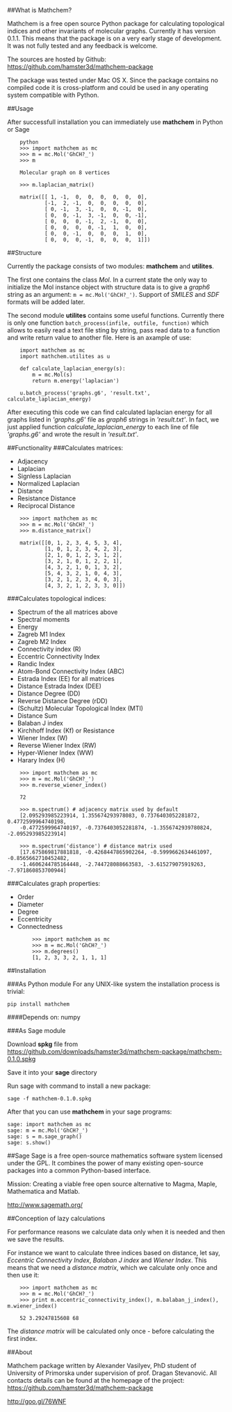 ##What is Mathchem?

Mathchem is a free open source Python package for calculating topological indices and other invariants of molecular graphs. Currently it has version 0.1.1. This means that the package is on a very early stage of development. It was not fully tested and any feedback is welcome.

The sources are hosted by Github: <https://github.com/hamster3d/mathchem-package>

The package was tested under Mac OS X. Since the package contains no compiled code it is cross-platform and could be used in any operating system compatible with Python.

##Usage

After successfull installation you can immediately use **mathchem** in Python or Sage

~~~~~~~~~~~~~~~~~~ {.python .numberLines}    
    python
    >>> import mathchem as mc
    >>> m = mc.Mol('GhCH?_')
    >>> m
    
    Molecular graph on 8 vertices
    
    >>> m.laplacian_matrix()
    
    matrix([[ 1, -1,  0,  0,  0,  0,  0,  0],
            [-1,  2, -1,  0,  0,  0,  0,  0],
            [ 0, -1,  3, -1,  0,  0, -1,  0],
            [ 0,  0, -1,  3, -1,  0,  0, -1],
            [ 0,  0,  0, -1,  2, -1,  0,  0],
            [ 0,  0,  0,  0, -1,  1,  0,  0],
            [ 0,  0, -1,  0,  0,  0,  1,  0],
            [ 0,  0,  0, -1,  0,  0,  0,  1]])
~~~~~~~~~~~~~~~~~~~~~~~~~~~~~~~~~~~~~~~~~~~~~~
            
##Structure

Currently the package consists of two modules: **mathchem** and **utilites**.

The first one contains the class *Mol*. In a current state the only way to initialize the Mol instance object with structure data is to give a *graph6* string as an argument: `m = mc.Mol('GhCH?_')`. Support of *SMILES* and *SDF* formats will be added later.

The second module **utilites** contains some useful functions. Currently there is only one function `batch_process(infile, outfile, function)` which allows to easily read a text file sting by string, pass read data to a function and write return value to another file. Here is an axample of use:
        
~~~~~~~~~~~~~~~~~~ {.python .numberLines}
    import mathchem as mc
    import mathchem.utilites as u
    
    def calculate_laplacian_energy(s):
        m = mc.Mol(s)
        return m.energy('laplacian')
    
    u.batch_process('graphs.g6', 'result.txt', calculate_laplacian_energy)
~~~~~~~~~~~~~~~~~~~~~~~~~~~~~~~~~~~~~~~~~~~

After executing this code we can find calculated laplacian energy for all graphs listed in *'graphs.g6'* file as *graph6* strings in *'result.txt'*. In fact, we just applied function *calculate_laplacian_energy* to each line of file *'graphs.g6'* and wrote the result in *'result.txt'*.


##Functionality
###Calculates matrices:
* Adjacency
* Laplacian
* Signless Laplacian
* Normalized Laplacian
* Distance
* Resistance Distance
* Reciprocal Distance

~~~~~~~~~~~~~~~~~~ {.python .numberLines}
    >>> import mathchem as mc
    >>> m = mc.Mol('GhCH?_')
    >>> m.distance_matrix()
    
    matrix([[0, 1, 2, 3, 4, 5, 3, 4],
            [1, 0, 1, 2, 3, 4, 2, 3],
            [2, 1, 0, 1, 2, 3, 1, 2],
            [3, 2, 1, 0, 1, 2, 2, 1],
            [4, 3, 2, 1, 0, 1, 3, 2],
            [5, 4, 3, 2, 1, 0, 4, 3],
            [3, 2, 1, 2, 3, 4, 0, 3],
            [4, 3, 2, 1, 2, 3, 3, 0]])
~~~~~~~~~~~~~~~~~~~~~~~~~~~~~~~~~~~~~~~~~
                
    
###Calculates topological indices:
* Spectrum of the all matrices above
* Spectral moments
* Energy
* Zagreb M1 Index
* Zagreb M2 Index
* Connectivity index (R)
* Eccentric Connectivity Index
* Randic Index
* Atom-Bond Connectivity Index (ABC)
* Estrada Index (EE) for all matrices
* Distance Estrada Index (DEE)
* Distance Degree (DD)
* Reverse Distance Degree (rDD)
* (Schultz) Molecular Topological Index (MTI)
* Distance Sum
* Balaban J index
* Kirchhoff Index (Kf) or Resistance
* Wiener Index (W)
* Reverse Wiener Index (RW)
* Hyper-Wiener Index (WW)
* Harary Index (H)

~~~~~~~~~~~~~~~~~~ {.python .numberLines}
    >>> import mathchem as mc
    >>> m = mc.Mol('GhCH?_')
    >>> m.reverse_wiener_index()
    
    72
    
    >>> m.spectrum() # adjacency matrix used by default
    [2.095293985223914, 1.355674293978083, 0.7376403052281872, 0.4772599964740198,
    -0.4772599964740197, -0.7376403052281874, -1.3556742939780824, -2.095293985223914]

    >>> m.spectrum('distance') # distance matrix used
    [17.675869817881818, -0.4268447865902264, -0.5999662634461097, -0.8565662710452482,
    -1.4606244785164448, -2.744728088663583, -3.615279075919263, -7.971860853700944]
~~~~~~~~~~~~~~~~~~~~~~~~~~~~~~~~~~~~~~~~
    
###Calculates graph properties:
* Order
* Diameter
* Degree
* Eccentricity
* Connectedness

~~~~~~~~~~~~~~~~~~ {.python .numberLines}
        >>> import mathchem as mc
        >>> m = mc.Mol('GhCH?_')
        >>> m.degrees()
        [1, 2, 3, 3, 2, 1, 1, 1]
~~~~~~~~~~~~~~~~~~~~~~~~~~~~~~~~~~~~~~~~

##Installation

###As Python module
For any UNIX-like system the installation process is trivial:

    pip install mathchem    

####Depends on:
numpy

###As Sage module

Download **spkg** file from <https://github.com/downloads/hamster3d/mathchem-package/mathchem-0.1.0.spkg>

Save it into your **sage** directory

Run sage with command to install a new package:


    sage -f mathchem-0.1.0.spkg


After that you can use **mathchem** in your sage programs:

    sage: import mathchem as mc
    sage: m = mc.Mol('GhCH?_')
    sage: s = m.sage_graph()
    sage: s.show()




##Sage
Sage is a free open-source mathematics software system licensed under the GPL. It combines the power of many existing open-source packages into a common Python-based interface.

Mission: Creating a viable free open source alternative to Magma, Maple, Mathematica and Matlab.

<http://www.sagemath.org/>



##Conception of lazy calculations

For performance reasons we calculate data only when it is needed and then we save the results.

For instance we want to calculate three indices based on distance, let say, *Eccentric Connectivity Index*, *Balaban J index* and *Wiener Index*. This means that we need a *distance matrix*, which we calculate only once and then use it:

~~~~~~~~~~~~~~~~~~ {.python .numberLines}
    >>> import mathchem as mc
    >>> m = mc.Mol('GhCH?_')
    >>> print m.eccentric_connectivity_index(), m.balaban_j_index(), m.wiener_index()
    
    52 3.29247815608 68
~~~~~~~~~~~~~~~~~~~~~~~~~~~~~~~~~~~~~~~~~~~

The *distance matrix* will be calculated only once - before calculating the first index. 

##About

Mathchem package written by Alexander Vasilyev, PhD student of University of Primorska under supervision of prof. Dragan Stevanović.
All contacts details can be found at the homepage of the project: <https://github.com/hamster3d/mathchem-package>

<http://goo.gl/76WNF>